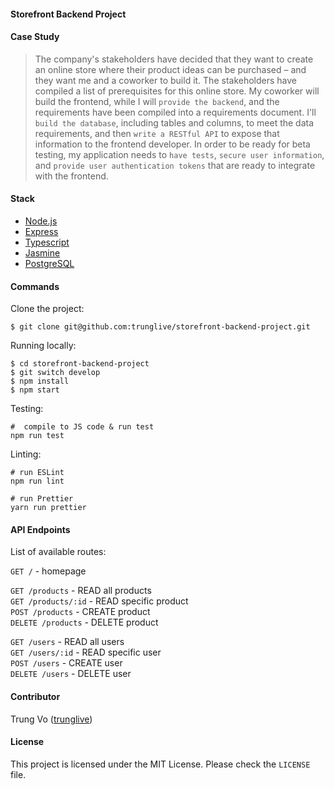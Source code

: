#### Storefront Backend Project

#### Case Study
> The company's stakeholders have decided that they want to create an online store where their product ideas can be purchased – and they want me and a coworker to build it.
The stakeholders have compiled a list of prerequisites for this online store. My coworker will build the frontend, while I will `provide the backend`, and the requirements have been compiled into a requirements document.
I'll `build the database`, including tables and columns, to meet the data requirements, and then `write a RESTful API` to expose that information to the frontend developer.
In order to be ready for beta testing, my application needs to `have tests`, `secure user information`, and `provide user authentication tokens` that are ready to integrate with the frontend.

#### Stack

* [Node.js](https://github.com/nodejs/node)
* [Express](https://github.com/expressjs/express)
* [Typescript](https://github.com/microsoft/TypeScript)
* [Jasmine](https://github.com/jasmine/jasmine)
* [PostgreSQL](https://github.com/postgres/postgres)

#### Commands

Clone the project:

```shell
$ git clone git@github.com:trunglive/storefront-backend-project.git
```

Running locally:

```shell
$ cd storefront-backend-project
$ git switch develop
$ npm install
$ npm start
```

Testing:

```shell
#  compile to JS code & run test
npm run test
```

Linting:

```shell
# run ESLint
npm run lint

# run Prettier
yarn run prettier
```

#### API Endpoints

List of available routes:

`GET /` - homepage

`GET /products` - READ all products\
`GET /products/:id` - READ specific product\
`POST /products` - CREATE product\
`DELETE /products` - DELETE product

`GET /users` - READ all users\
`GET /users/:id` - READ specific user\
`POST /users` - CREATE user\
`DELETE /users` - DELETE user

#### Contributor

Trung Vo ([trunglive](https://github.com/trunglive))

#### License

This project is licensed under the MIT License. Please check the `LICENSE` file.
